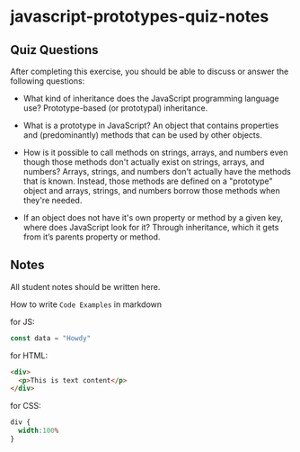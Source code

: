 # javascript-prototypes-quiz-notes

## Quiz Questions

After completing this exercise, you should be able to discuss or answer the following questions:

- What kind of inheritance does the JavaScript programming language use?
Prototype-based (or prototypal) inheritance.

- What is a prototype in JavaScript?
An object that contains properties and (predominantly) methods that can be used by other objects.

- How is it possible to call methods on strings, arrays, and numbers even though those methods don't actually exist on strings, arrays, and numbers?
Arrays, strings, and numbers don't actually have the methods that is known. Instead, those methods are defined on a "prototype" object and arrays, strings, and numbers borrow those methods when they're needed.

- If an object does not have it's own property or method by a given key, where does JavaScript look for it?
Through inheritance, which it gets from it’s parents property or method.

## Notes

All student notes should be written here.


How to write `Code Examples` in markdown

for JS:
```javascript
const data = "Howdy"
```

for HTML:
```html
<div>
  <p>This is text content</p>
</div>
```

for CSS:
```css
div {
  width:100%
}
```
